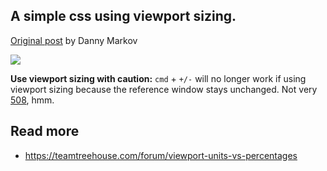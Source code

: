 ## A simple css using viewport sizing.

[Original post](http://tutorialzine.com/2015/05/simplify-your-stylesheets-with-the-magical-css-viewport-units) by Danny Markov

![](http://i.imgur.com/ZUQykw5.gif)

**Use viewport sizing with caution:** `cmd` + `+/-` will no longer work if using viewport sizing because the reference window stays unchanged. Not very [508](https://www.section508.gov/), hmm.

## Read more

- https://teamtreehouse.com/forum/viewport-units-vs-percentages
